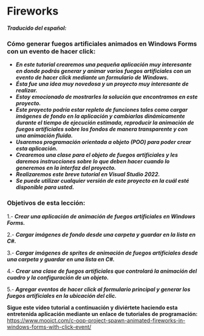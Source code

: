 # Fireworks

**_Traducido del español:_**

### Cómo generar fuegos artificiales animados en Windows Forms con un evento de hacer click:

- **_En este tutorial crearemos una pequeña aplicación muy interesante en donde podrás generar y animar varios fuegos artificiales con un evento de hacer click mediante un formulario de Windows._**
- **_Ésta fue una idea muy novedosa y un proyecto muy interesante de realizar._**
- **_Estoy emocionado de mostrarles la solución que encontramos en este proyecto._**
- **_Este proyecto podría estar repleto de funciones tales como cargar imágenes de fondo en la aplicación y cambiarlas dinámicamente durante el tiempo de ejecución estimada, reproducir la animación de fuegos artificiales sobre los fondos de manera transparente y con una animación fluida._**
- **_Usaremos programación orientada a objeto (POO) para poder crear esta aplicación._**
- **_Crearemos una clase para el objeto de fuegos artificiales y les daremos instrucciones sobre lo que deben hacer cuando lo generemos en la interfaz del proyecto._**
- **_Realizaremos este breve tutorial en Visual Studio 2022._**
- **_Se puede utilizar cualquier versión de este proyecto en la cuál esté disponible para usted._**

### Objetivos de esta lección:

1.- **_Crear una aplicación de animación de fuegos artificiales en Windows Forms._**

2.- **_Cargar imágenes de fondo desde una carpeta y guardar en la lista en C#._**

3.- **_Cargar imágenes de sprites de animación de fuegos artificiales desde una carpeta y guardar en una lista en C#._**

4.- **_Crear una clase de fuegos artificiales que controlará la animación del cuadro y la configuración de un objeto._**

5.- **_Agregar eventos de hacer click al formulario principal y generar los fuegos artificiales en la ubicación del clic._**

**Sigue este vídeo tutorial a continuación y diviértete haciendo esta entretenida aplicación mediante un enlace de tutoriales de programación:**
https://www.mooict.com/c-oop-project-spawn-animated-fireworks-in-windows-forms-with-click-event/

